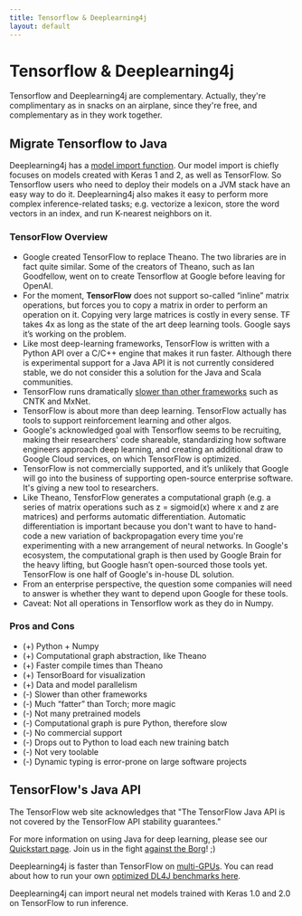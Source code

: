 ```yaml
---
title: Tensorflow & Deeplearning4j
layout: default
---
```


# Tensorflow & Deeplearning4j

Tensorflow and Deeplearning4j are complementary. Actually, they're complimentary as in snacks on an airplane, since they're free, and complementary as in they work together. 

## Migrate Tensorflow to Java

Deeplearning4j has a [model import function](https://deeplearning4j.org/releasenotes#onezerozeroalpha). Our model import is chiefly focuses on models created with Keras 1 and 2, as well as TensorFlow. So Tensorflow users who need to deploy their models on a JVM stack have an easy way to do it. Deeplearning4j also makes it easy to perform more complex inference-related tasks; e.g. vectorize a lexicon, store the word vectors in an index, and run K-nearest neighbors on it. 

### <a name="tensorflow">TensorFlow Overview</a>

* Google created TensorFlow to replace Theano. The two libraries are in fact quite similar. Some of the creators of Theano, such as Ian Goodfellow, went on to create Tensorflow at Google before leaving for OpenAI. 
* For the moment, **TensorFlow** does not support so-called “inline” matrix operations, but forces you to copy a matrix in order to perform an operation on it. Copying very large matrices is costly in every sense. TF takes 4x as long as the state of the art deep learning tools. Google says it’s working on the problem. 
* Like most deep-learning frameworks, TensorFlow is written with a Python API over a C/C++ engine that makes it run faster. Although there is experimental support for a Java API it is not currently considered stable, we do not consider this a solution for the Java and Scala communities. 
* TensorFlow runs dramatically [slower than other frameworks](https://arxiv.org/pdf/1608.07249v7.pdf) such as CNTK and MxNet. 
* TensorFlow is about more than deep learning. TensorFlow actually has tools to support reinforcement learning and other algos.
* Google's acknowledged goal with Tensorflow seems to be recruiting, making their researchers' code shareable, standardizing how software engineers approach deep learning, and creating an additional draw to Google Cloud services, on which TensorFlow is optimized. 
* TensorFlow is not commercially supported, and it’s unlikely that Google will go into the business of supporting open-source enterprise software. It's giving a new tool to researchers. 
* Like Theano, TensforFlow generates a computational graph (e.g. a series of matrix operations such as z = sigmoid(x) where x and z are matrices) and performs automatic differentiation. Automatic differentiation is important because you don't want to have to hand-code a new variation of backpropagation every time you're experimenting with a new arrangement of neural networks. In Google's ecosystem, the computational graph is then used by Google Brain for the heavy lifting, but Google hasn’t open-sourced those tools yet. TensorFlow is one half of Google's in-house DL solution. 
* From an enterprise perspective, the question some companies will need to answer is whether they want to depend upon Google for these tools. 
* Caveat: Not all operations in Tensorflow work as they do in Numpy. 

### Pros and Cons

* (+) Python + Numpy
* (+) Computational graph abstraction, like Theano
* (+) Faster compile times than Theano
* (+) TensorBoard for visualization
* (+) Data and model parallelism
* (-) Slower than other frameworks
* (-) Much “fatter” than Torch; more magic
* (-) Not many pretrained models
* (-) Computational graph is pure Python, therefore slow
* (-) No commercial support
* (-) Drops out to Python to load each new training batch
* (-) Not very toolable
* (-) Dynamic typing is error-prone on large software projects

## TensorFlow's Java API

The TensorFlow web site acknowledges that "The TensorFlow Java API is not covered by the TensorFlow API stability guarantees."

For more information on using Java for deep learning, please see our [Quickstart page](https://deeplearning4j.org/quickstart). Join us in the fight [against the Borg](https://vimeo.com/84760450)! ;)

Deeplearning4j is faster than TensorFlow on [multi-GPUs](https://github.com/deeplearning4j/dl4j-benchmark). You can read about how to run your own [optimized DL4J benchmarks here](https://deeplearning4j.org/benchmark).

Deeplearning4j can import neural net models trained with Keras 1.0 and 2.0 on TensorFlow to run inference.
